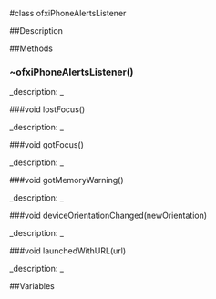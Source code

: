 #class ofxiPhoneAlertsListener


##Description





##Methods



### ~ofxiPhoneAlertsListener()

<!--

_syntax: ~ofxiPhoneAlertsListener()_

_name: ~ofxiPhoneAlertsListener_

_returns: _

_returns_description: _

_parameters: _

_access: public_

_version_started: 007_

_version_deprecated: _

_summary: _

_constant: False_

_static: no_

_visible: True_

_advanced: False_



-->

_description: _







###void lostFocus()

<!--

_syntax: lostFocus()_

_name: lostFocus_

_returns: void_

_returns_description: _

_parameters: _

_access: public_

_version_started: 007_

_version_deprecated: _

_summary: _

_constant: False_

_static: no_

_visible: True_

_advanced: False_



-->

_description: _







###void gotFocus()

<!--

_syntax: gotFocus()_

_name: gotFocus_

_returns: void_

_returns_description: _

_parameters: _

_access: public_

_version_started: 007_

_version_deprecated: _

_summary: _

_constant: False_

_static: no_

_visible: True_

_advanced: False_



-->

_description: _







###void gotMemoryWarning()

<!--

_syntax: gotMemoryWarning()_

_name: gotMemoryWarning_

_returns: void_

_returns_description: _

_parameters: _

_access: public_

_version_started: 007_

_version_deprecated: _

_summary: _

_constant: False_

_static: no_

_visible: True_

_advanced: False_



-->

_description: _







###void deviceOrientationChanged(newOrientation)

<!--

_syntax: deviceOrientationChanged(newOrientation)_

_name: deviceOrientationChanged_

_returns: void_

_returns_description: _

_parameters: int newOrientation_

_access: public_

_version_started: 007_

_version_deprecated: _

_summary: _

_constant: False_

_static: no_

_visible: True_

_advanced: False_



-->

_description: _







###void launchedWithURL(url)

<!--

_syntax: launchedWithURL(url)_

_name: launchedWithURL_

_returns: void_

_returns_description: _

_parameters: string url_

_access: public_

_version_started: 007_

_version_deprecated: _

_summary: _

_constant: False_

_static: no_

_visible: True_

_advanced: False_



-->

_description: _







##Variables



